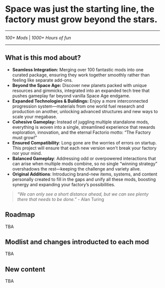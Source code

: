 Space was just the starting line, the factory must grow beyond the stars.
=============
* * *
*100+ Mods* | *1000+ Hours of fun*
* * *
What is this mod about?
-----
* __Seamless Integration:__ Merging over 100 fantastic mods into one curated package, ensuring they work together smoothly rather than feeling like separate add-ons.
* __Beyond the Space Age:__ Discover new planets packed with unique resources and gimmicks, integrated into an expanded tech tree that pushes gameplay far beyond vanilla Space Age endgame.
* __Expanded Technologies & Buildings:__ Enjoy a more interconnected progression system—materials from one world fuel research and production on another, unlocking advanced structures and new ways to scale your megabase.
* __Cohesive Gameplay:__ Instead of juggling multiple standalone mods, everything is woven into a single, streamlined experience that rewards exploration, innovation, and the eternal Factorio motto: “The Factory must grow!”
* __Ensured Compatibility__: Long gone are the worries of errors on startup. This project will ensure that each new version won't break your factory nor your mind.
* __Balanced Gameplay__: Addressing odd or overpowered interactions that can arise when multiple mods combine, so no single “winning strategy” overshadows the rest—keeping the challenge and variety alive.
* __Original Additions__: Introducing brand-new items, systems, and content personally created to fill in the gaps and unify all these mods, boosting synergy and expanding your factory’s possibilities.

> _“We can only see a short distance ahead, but we can see plenty there that needs to be done.”_ - Alan Turing

Roadmap
----
TBA

Modlist and changes introducted to each mod
-----
TBA

New content
-----
TBA

